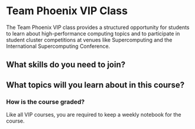 # Team Phoenix VIP Class

The Team Phoenix VIP class provides a structured opportunity for students to learn about high-performance computing topics and to participate in student cluster competitions at venues like Supercomputing and the International Supercomputing Conference.


## What skills do you need to join?

## What topics will you learn about in this course?

### How is the course graded?

Like all VIP courses, you are required to keep a weekly notebook for the course. 
